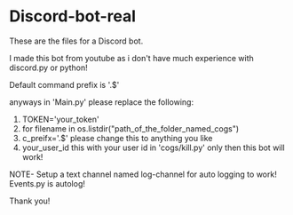 # Discord-bot-real

These are the files for a Discord bot.

I made this bot from youtube as i don't have much experience with discord.py or python!

Default command prefix is '.$'

anyways in 'Main.py' please replace the following:
1. TOKEN='your_token'
2. for filename in os.listdir("path_of_the_folder_named_cogs")
3. c_preifx='.$' please change this to anything you like
4.  your_user_id this with your user id in 'cogs/kill.py'
only then this bot will work!

NOTE-
Setup a text channel named log-channel for auto logging to work!
Events.py is autolog!

Thank you!
